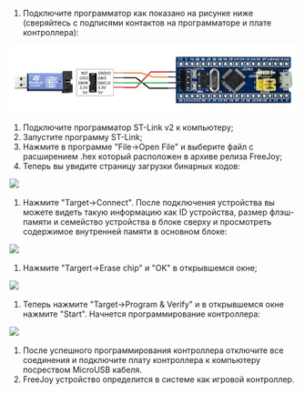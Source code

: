 1. Подключите программатор как показано на рисунке ниже (сверяйтесь с подписями контактов на программаторе и плате контроллера):

![](https://github.com/FreeJoy-Team/FreeJoyConfigurator/blob/master/images/rus_guide/1.jpg)

1. Подключите программатор ST-Link v2 к компьютеру;
1. Запустите программу ST-Link;
1. Нажмите в программе "File->Open File" и выберите файл с расширением .hex который расположен в архиве релиза FreeJoy;
1. Теперь вы увидите страницу загрузки бинарных кодов:

![](https://github.com/FreeJoy-Team/FreeJoyConfigurator/images/rus_guide/2.jpg)

1. Нажмите "Target->Connect". После подключения устройства вы можете видеть такую информацию как ID устройства, размер флэш-памяти и семейство устройства в блоке сверху и просмотреть содержимое внутренней памяти в основном блоке:

![](https://github.com/FreeJoy-Team/FreeJoyConfigurator/images/rus_guide/3.jpg)

1. Нажмите "Targert->Erase chip" и "OK" в открывшемся окне;

![](https://github.com/FreeJoy-Team/FreeJoyConfigurator/images/rus_guide/4.jpg)

1. Теперь нажмите "Target->Program & Verify" и в открывшемся окне нажмите "Start". Начнется программирование контроллера:

![](https://github.com/FreeJoy-Team/FreeJoyConfigurator/images/rus_guide/5.jpg)

1. После успешного программирования контроллера отключите все соединения и подключите плату контроллера к компьютеру посреством MicroUSB кабеля.
1. FreeJoy устройство определится в системе как игровой контроллер.
